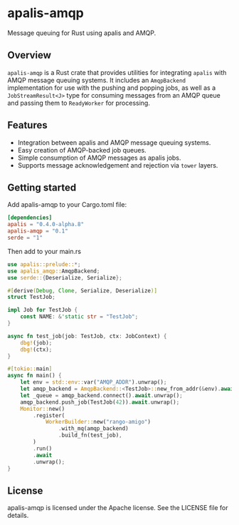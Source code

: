 # apalis-amqp

Message queuing for Rust using apalis and AMQP.

## Overview

`apalis-amqp` is a Rust crate that provides utilities for integrating `apalis` with AMQP message queuing systems. It includes an `AmqpBackend` implementation for use with the pushing and popping jobs, as well as a `JobStreamResult<J>` type for consuming messages from an AMQP queue and passing them to `ReadyWorker` for processing.

## Features

- Integration between apalis and AMQP message queuing systems.
- Easy creation of AMQP-backed job queues.
- Simple consumption of AMQP messages as apalis jobs.
- Supports message acknowledgement and rejection via `tower` layers.

## Getting started

Add apalis-amqp to your Cargo.toml file:

````toml
[dependencies]
apalis = "0.4.0-alpha.8"
apalis-amqp = "0.1"
serde = "1"
````

Then add to your main.rs

````rust
use apalis::prelude::*;
use apalis_amqp::AmqpBackend;
use serde::{Deserialize, Serialize};

#[derive(Debug, Clone, Serialize, Deserialize)]
struct TestJob;

impl Job for TestJob {
    const NAME: &'static str = "TestJob";
}

async fn test_job(job: TestJob, ctx: JobContext) {
    dbg!(job);
    dbg!(ctx);
}

#[tokio::main]
async fn main() {
    let env = std::env::var("AMQP_ADDR").unwrap();
    let amqp_backend = AmqpBackend::<TestJob>::new_from_addr(&env).await.unwrap();
    let _queue = amqp_backend.connect().await.unwrap();
    amqp_backend.push_job(TestJob(42)).await.unwrap();
    Monitor::new()
        .register(
            WorkerBuilder::new("rango-amigo")
                .with_mq(amqp_backend)
                .build_fn(test_job),
        )
        .run()
        .await
        .unwrap();
}

````

## License

apalis-amqp is licensed under the Apache license. See the LICENSE file for details.


